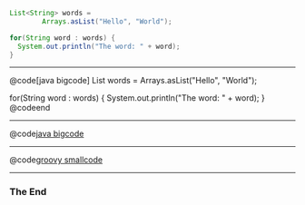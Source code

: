 
```java
List<String> words =
        Arrays.asList("Hello", "World");

for(String word : words) {
  System.out.println("The word: " + word);
}
```

---

@code[java bigcode]
List<String> words =
        Arrays.asList("Hello", "World");

for(String word : words) {
  System.out.println("The word: " + word);
}
@codeend

---

@code[java bigcode](src/hello.java)

---

@code[groovy smallcode](onetapbeyond/8da53731fd54bab9d5c6)

---

### The End

